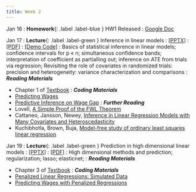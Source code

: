 ```yaml
---
title: Week 2
---
```

Jan 16
: **Homework**{: .label .label-blue } HW1 Released
  : [Google Doc](https://docs.google.com/document/d/1n6LPw88Ce6m3aYpkNLTqnF0mvPNWhCC8wc_hN5NLrNI/edit?usp=sharing)
  
Jan 17
: **Lecture**{: .label .label-green } Inference in linear models
  : [[PPTX]](https://github.com/stanford-msande228/winter23/raw/main/MSANDE228_Lecture3_Inference_in_Linear_Models.pptx)
  : [[PDF]](https://github.com/stanford-msande228/winter23/raw/main/MSANDE228_Lecture3_Inference_in_Linear_Models.pdf)
  : [[Demo Code]](https://github.com/stanford-msande228/winter23/blob/main/Lecture2-Demo.ipynb)
: Basics of statistical inference in linear models; confidence intervals for p « n; simultaneous confidence bands; interpretation of coefficient as partialling out; inference on ATE from trials via regression; Revisiting the role of covariates in randomized trials: precision and heterogeneity: variance characterization and comparisons
: ***Reading Materials***
- Chapter 1 of [Textbook](https://canvas.stanford.edu/courses/168439/files/10880360?wrap=1)
: ***Coding Materials***
- [Predicting Wages](https://github.com/CausalAIBook/MetricsMLNotebooks/blob/main/PM1/PM1_prediction.ipynb)
- [Predictive Inference on Wage Gap](https://github.com/CausalAIBook/MetricsMLNotebooks/blob/main/PM1/inference.ipynb)
: ***Further Reading***
- Lovell, [A Simple Proof of the FWL Theorem](https://www.jstor.org/stable/41426805)
- Cattaneo, Jansson, Newey, [Inference in Linear Regression Models with Many Covariates and Heteroscedasticity](https://www.tandfonline.com/doi/full/10.1080/01621459.2017.1328360)
- Kuchibhotla, Brown, Buja, [Model-free study of ordinary least squares linear regression](https://arxiv.org/pdf/1809.10538.pdf)

Jan 19
: **Lecture**{: .label .label-green } Prediction in high dimensional linear models
  : [[PPTX]](https://github.com/stanford-msande228/winter23/raw/main/MSANDE228_Lecture4_Inference_in_High_Dimensional_Linear_Models.pptx)
  : [[PDF]](https://github.com/stanford-msande228/winter23/raw/main/MSANDE228_Lecture4_Inference_in_High_Dimensional_Linear_Models.pdf)
: High dimensional methods and prediction; regularization; lasso; elasticnet;
: ***Reading Materials***
- Chapter 3 of [Textbook](https://canvas.stanford.edu/courses/168439/files/10880360?wrap=1)
: ***Coding Materials***
- [Penalized Linear Regressions: Simulated Data](https://github.com/CausalAIBook/MetricsMLNotebooks/blob/main/PM2/linear-penalized-regs.ipynb)
- [Predicting Wages with Penalized Regressions](https://github.com/CausalAIBook/MetricsMLNotebooks/blob/main/PM2/ml-for-wage-prediction.ipynb)

